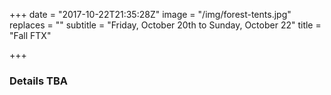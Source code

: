 +++
date = "2017-10-22T21:35:28Z"
image = "/img/forest-tents.jpg"
replaces = ""
subtitle = "Friday, October 20th to Sunday, October 22"
title = "Fall FTX"

+++
### Details TBA
